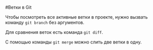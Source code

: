 #Ветки в Git

Чтобы посмотреть все активные ветки в проекте, нужно вызвать команду `git branch` без аргументов.  

Для сравнения веток есть команда `git diff`. 

С помощью команды `git merge` можно слить две ветки в одну. 